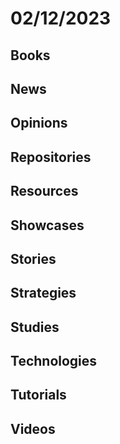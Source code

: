 # 02/12/2023

## Books

## News

## Opinions

## Repositories

## Resources

## Showcases

## Stories

## Strategies

## Studies

## Technologies

## Tutorials

## Videos
